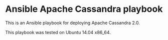 # Ansible Apache Cassandra playbook

This is an Ansible playbook for deploying Apache Cassandra 2.0.

This playbook was tested on Ubuntu 14.04 x86_64.
